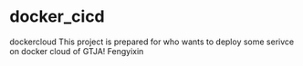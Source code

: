 # docker_cicd
dockercloud
This project is prepared for who wants to deploy some serivce on docker cloud of GTJA! Fengyixin

